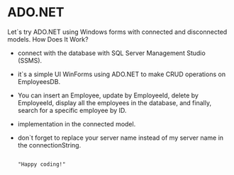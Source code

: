 # ADO.NET
Let`s try ADO.NET using Windows forms with connected and disconnected models.
How Does It Work?
- connect with the database with SQL Server Management Studio (SSMS).
- it`s a simple UI WinForms using ADO.NET to make CRUD operations on EmployeesDB.
- You can insert an Employee, update by EmployeeId, delete by EmployeeId, display all the employees in the database, and finally, search for a specific employee by ID.
- implementation in the connected model.
- don`t forget to replace your server name instead of my server name in the connectionString.
  
                                                                      "Happy coding!"

